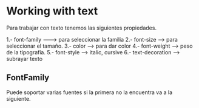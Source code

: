 # Working with text

Para trabajar con texto tenemos las siguientes propiedades.

1.- font-family ---> para seleccionar la familia
2.- font-size --> para seleccionar el tamaño.
3.- color --> para dar color
4.- font-weight --> peso de la tipografía.
5.- font-style --> italic, cursive
6.- text-decoration --> subrayar texto

## FontFamily

Puede soportar varias fuentes si la primera no la encuentra va a la siguiente.
